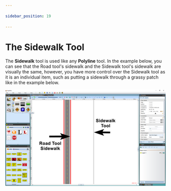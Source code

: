 ```yaml
---

sidebar_position: 19

---
```

# The Sidewalk Tool 

The **Sidewalk** tool is used like any **Polyline** tool. In the example below, you can see that the Road tool's sidewalk and the Sidewalk tool's sidewalk are visually the same, however, you have more control over the Sidewalk tool as it is an individual item, such as putting a sidewalk through a grassy patch like in the example below.

![The_Sidewalk_Tool_vs_the_Road_Tool_Sidewalk](./assets/The_Sidewalk_Tool_vs_the_Road_Tool_Sidewalk.png)
